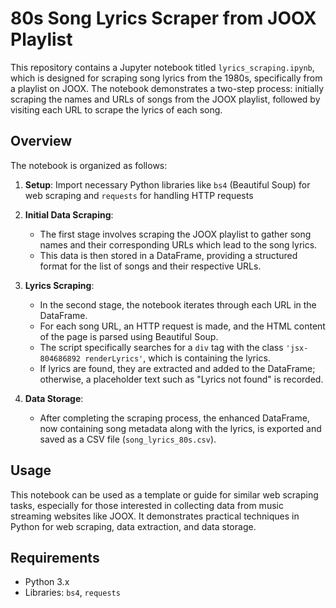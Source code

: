 # 80s Song Lyrics Scraper from JOOX Playlist

This repository contains a Jupyter notebook titled `lyrics_scraping.ipynb`, which is designed for scraping song lyrics from the 1980s, specifically from a playlist on JOOX. The notebook demonstrates a two-step process: initially scraping the names and URLs of songs from the JOOX playlist, followed by visiting each URL to scrape the lyrics of each song.

## Overview

The notebook is organized as follows:

1. **Setup**: Import necessary Python libraries like `bs4` (Beautiful Soup) for web scraping and `requests` for handling HTTP requests

2. **Initial Data Scraping**: 
   - The first stage involves scraping the JOOX playlist to gather song names and their corresponding URLs which lead to the song lyrics.
   - This data is then stored in a DataFrame, providing a structured format for the list of songs and their respective URLs.

3. **Lyrics Scraping**:
   - In the second stage, the notebook iterates through each URL in the DataFrame.
   - For each song URL, an HTTP request is made, and the HTML content of the page is parsed using Beautiful Soup.
   - The script specifically searches for a `div` tag with the class `'jsx-804686892 renderLyrics'`, which is containing the lyrics.
   - If lyrics are found, they are extracted and added to the DataFrame; otherwise, a placeholder text such as "Lyrics not found" is recorded.

4. **Data Storage**:
   - After completing the scraping process, the enhanced DataFrame, now containing song metadata along with the lyrics, is exported and saved as a CSV file (`song_lyrics_80s.csv`).

## Usage

This notebook can be used as a template or guide for similar web scraping tasks, especially for those interested in collecting data from music streaming websites like JOOX. It demonstrates practical techniques in Python for web scraping, data extraction, and data storage.

## Requirements

- Python 3.x
- Libraries: `bs4`, `requests`